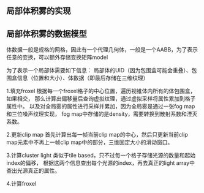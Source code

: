 ## 局部体积雾的实现

## 局部体积雾的数据模型
体数据一般是规格的网格，因此有一个代理几何体，一般是一个AABB，为了表示任意的变换，可以额外存储变换矩阵model

为了表示一个局部体需要如下信息：
局部体的UID（因为包围盒可能会重叠）、包围盒信息（位置和大小）、体数据（即最后存储在三维纹理）

1.填充froxel
根据每一个froxel格子的中心位置，遍历视锥体内所有的体包围盒，如果相交，
那么计算出偏移量后查询虚拟纹理，通过虚拟采样将属性累加到格子属性中。
以及对全局雾的属性进行采样并累加，因为全局雾是通过一张fog map和三位噪声纹理实现，
fog map中存储的是density，需要转换到散射系数和湮灭系数。

2.更新clip map
首先计算出每一帧当前clip map的中心，然后只更新当前clip map元素中不再上一帧clip map中的部分，三维固定大小的滑动窗口。

3.计算cluster light
类似于tile based，只不过每一个格子存储光源的数量和起始index的偏移，
根据这两个信息查出每个光源的index，再去真正的light array中查出光源真正的属性。

4.计算froxel




